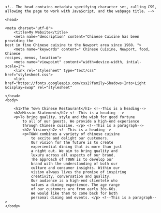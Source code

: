 
<html>
    
    <!-- The head contains metadata specifying character set, calling CSS, allowing the page to work with JavaScript, and the webpage title. -->
    
    <head>
   
    <meta charset="utf-8">
        <title>My Website</title>
        <meta name="description" content="Chinese Cuisine has been providing the 
    best in fine Chinese cuisine to the Newport area since 1960. ">
        <meta name="keywords" content=" Chinese Cuisine, Newport, food, Chinese
    recipes, menus, location">
        <meta name="viewpoint" content="width=device-width, intial-scale=1">
        <link rel="stylesheet" type="text/css"
    href="stylesheet.css">
        <link
    href="https://fonts.googleapis.com/css2?family=Shadows+Into+Light
    &display=swap" rel="stylesheet"    

    </head>
    <body>
        
        <h1>The Town Chinese Restaurant</h1> <!--This is a heading-->
        <h2>Missin Statement</h2> <!--This is a heading -->
        <p>To bring quality, style and the wish for good fortune
            to all of our guests. We provide a high-end experience
            through Chinese cuisine. </p> <!--This is a paragraph-->
            <h2> Vision</h2> <!--This is a heading-->
            <p>TOWN combines a variety of chinese cuisine 
                to excite and delight our customers. 
                Our vision for the future is to create 
                experiential dining that is more than just 
                a night out. We aim to bring quality and 
                luxury across all aspects of our brand.
                The approach of TOWN is to develop our 
                brand with the understanding of both our 
                culture and consumer insights. Within our 
                vision always lives the promise of inspiring 
                creativity, conversation and quality. 
                Our audience is a high-end clientele who 
                values a dining experience. The age range 
                of our customers are from early 30s-60s. 
                We would like them to come back for both 
                personal dining and events. </p> <!--This is a paragraph-->
    </body>
</html>
